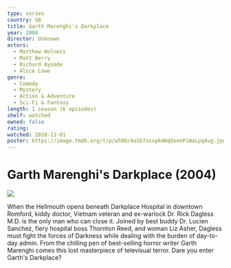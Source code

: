```yaml
---
type: series
country: GB
title: Garth Marenghi's Darkplace
year: 2004
director: Unknown
actors:
  - Matthew Holness
  - Matt Berry
  - Richard Ayoade
  - Alice Lowe
genre:
  - Comedy
  - Mystery
  - Action & Adventure
  - Sci-Fi & Fantasy
length: 1 season (6 episodes)
shelf: watched
owned: false
rating:
watched: 2010-11-01
poster: https://image.tmdb.org/t/p/w500/4aSD7ssvpkmNqOxenPiWaLpq4vg.jpg
---
```


# Garth Marenghi's Darkplace (2004)

![](https://image.tmdb.org/t/p/w500/4aSD7ssvpkmNqOxenPiWaLpq4vg.jpg)

When the Hellmouth opens beneath Darkplace Hospital in downtown Romford, kiddy doctor, Vietnam veteran and ex-warlock Dr. Rick Dagless M.D. is the only man who can close it. Joined by best buddy Dr. Lucien Sanchez, fiery hospital boss Thornton Reed, and woman Liz Asher, Dagless must fight the forces of Darkness while dealing with the burden of day-to-day admin. From the chilling pen of best-selling horror writer Garth Marenghi comes this lost masterpiece of televisual terror. Dare you enter Garth's Darkplace?